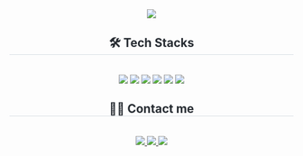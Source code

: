 <div align= "center">
    <img src="https://capsule-render.vercel.app/api?type=rect&color=auto&height=120&text=sonesonjabgo%20github&animation=&fontColor=000000&fontSize=50" />
    </div>
    <div align= "center">
    <h2 style="border-bottom: 1px solid #d8dee4; color: #282d33;"> 🛠️ Tech Stacks </h2> <br> 
    <div style="margin: 0 auto; text-align: center;" align= "center"> 
        <img src="https://img.shields.io/badge/Javascript-F7DF1E?style=flat-square&logo=Javascript&logoColor=white">
        <img src="https://img.shields.io/badge/Typescript-2F74C0?style=flat-square&logo=Typescript&logoColor=white">
          <img src="https://img.shields.io/badge/React-61DAFB?style=flat-square&logo=React&logoColor=white">
          <img src="https://img.shields.io/badge/React Query-FF4154?style=flat-square&logo=React Query&logoColor=white">
          <img src="https://img.shields.io/badge/Next.js-000000?style=flat-square&logo=Next.js&logoColor=white">
          <img src="https://img.shields.io/badge/Tailwind CSS-06B6D4?style=flat-square&logo=Tailwind CSS&logoColor=white">
          <br/></div>
    </div>
    <div align= "center">
    <h2 style="border-bottom: 1px solid #d8dee4; color: #282d33;"> 🧑‍💻 Contact me </h2> <br> 
    <div align= "center"> <a href=mailto:thswogud02@gmail.com> <img src="https://img.shields.io/badge/Gmail-EA4335?style=flat-square&logo=Gmail&logoColor=white&link=mailto:thswogud02@gmail.com"> </a>
         <a href=> <img src="https://img.shields.io/badge/Notion-000000?style=flat-square&logo=Notion&logoColor=white&link="> </a>
         <a href=https://sonesonjabgo.github.io/> <img src="https://img.shields.io/badge/Velog-20C997?style=flat-square&logo=Velog&logoColor=white&link=https://sonesonjabgo.github.io/"> </a>
          </div>  <br> 
    <div align= "center">  </div> 
    </div>
    
